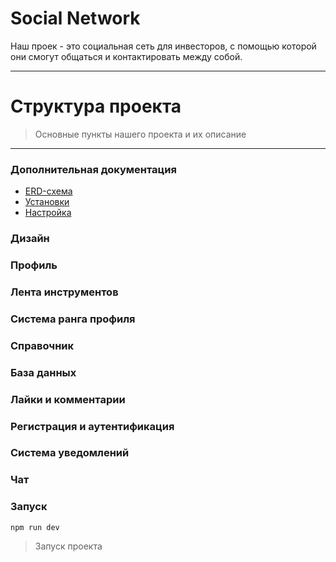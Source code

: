 # Social Network

Наш проек - это социальная сеть для инвесторов, с помощью которой они смогут общаться и 
контактировать между собой.

---

# Структура проекта

> Основные пункты нашего проекта и их описание

---

### Дополнительная документация

- [ERD-схема](./API/docs/database.png)
- [Установки](./API/docs/README.md)
- [Настройка](./API/docs/README.md)

### Дизайн

### Профиль

### Лента инструментов

### Система ранга профиля

### Справочник

### База данных

### Лайки и комментарии

### Регистрация и аутентификация

### Система уведомлений

### Чат

### Запуск

```
npm run dev
```
>Запуск проекта
